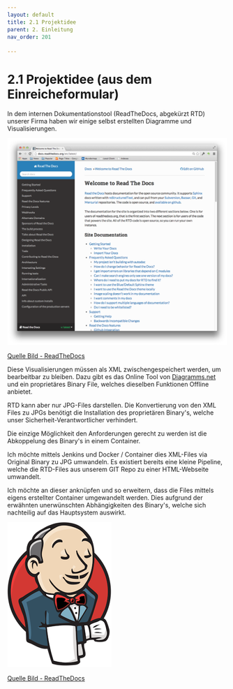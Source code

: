 ```yaml
---
layout: default
title: 2.1 Projektidee
parent: 2. Einleitung
nav_order: 201

---
```


# 2.1 Projektidee (aus dem Einreicheformular)

In dem internen Dokumentationstool (ReadTheDocs, abgekürzt RTD) unserer Firma haben wir einige selbst erstellten Diagramme und Visualisierungen. 

![ReadTheDocs Theme](../ressources/images/readthedocs/main.png)

[Quelle Bild - ReadTheDocs](../anhang/quellen.html#513-readthedocs)

Diese Visualisierungen müssen als XML zwischengespeichert werden, um bearbeitbar zu bleiben. Dazu gibt es das Online Tool von [Diagramms.net](https://app.diagrams.net/) und ein proprietäres Binary File, welches dieselben Funktionen Offline anbietet. 

RTD kann aber nur JPG-Files darstellen. Die Konvertierung von den XML Files zu JPGs benötigt die Installation des proprietären Binary's, welche unser Sicherheit-Verantwortlicher verhindert.

Die einzige Möglichkeit den Anforderungen gerecht zu werden ist die Abkoppelung des Binary's in einem Container.
 
Ich möchte mittels Jenkins und Docker / Container dies XML-Files via Original Binary zu JPG umwandeln. Es existiert bereits eine kleine Pipeline, welche die RTD-Files aus unserem GIT Repo zu einer HTML-Webseite umwandelt. 

Ich möchte an dieser anknüpfen und so erweitern, dass die Files mittels eigens erstellter Container umgewandelt werden. Dies aufgrund der erwähnten unerwünschten Abhängigkeiten des Binary's, welche sich nachteilig auf das Hauptsystem auswirkt. 

![Jenkins Logo](../ressources/images/jenkins/logo.png)

[Quelle Bild - ReadTheDocs](../anhang/quellen.html#514-jenkins-logo)